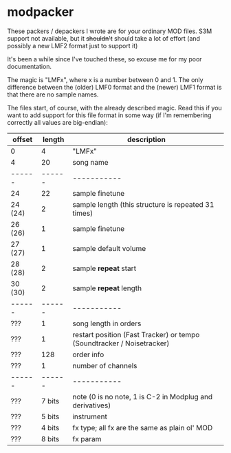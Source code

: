 # modpacker
These packers / depackers I wrote are for your ordinary MOD files. S3M support not available, but it ~~shouldn't~~ should take a lot of effort (and possibly a new LMF2 format just to support it)

It's been a while since I've touched these, so excuse me for my poor documentation.

The magic is "LMFx", where x is a number between 0 and 1. The only difference between the (older) LMF0 format and the (newer) LMF1 format is that there are no sample names.

The files start, of course, with the already described magic. Read this if you want to add support for this file format in some way (if I'm remembering correctly all values are big-endian):

| offset | length | description |
| ------ | ------ | ----------- |
| 0 | 4 | "LMFx" |
| 4 | 20 | song name |
| ------ | ------ | ----------- |
| 24 | 22 | sample finetune |
| 24 (24) | 2 | sample length (this structure is repeated 31 times) |
| 26 (26) | 1 | sample finetune |
| 27 (27) | 1 | sample default volume |
| 28 (28) | 2 | sample **repeat** start |
| 30 (30) | 2 | sample **repeat** length |
| ------ | ------ | ----------- |
| ??? | 1 | song length in orders |
| ??? | 1 | restart position (Fast Tracker) or tempo (Soundtracker / Noisetracker) |
| ??? | 128 | order info |
| ??? | 1 | number of channels |
| ------ | ------ | ----------- |
| ??? | 7 bits | note (0 is no note, 1 is C-2 in Modplug and derivatives) |
| ??? | 5 bits | instrument |
| ??? | 4 bits | fx type; all fx are the same as plain ol' MOD |
| ??? | 8 bits | fx param |
